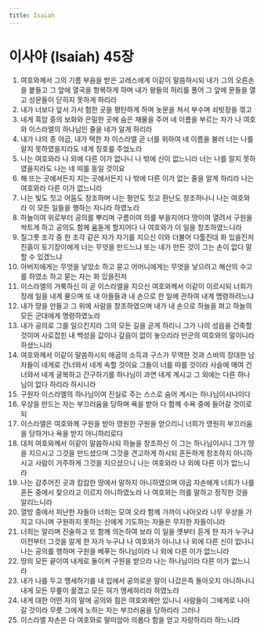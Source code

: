 ```yaml
---
title: Isaiah
---
```


# 이사야 (Isaiah) 45장
1. 여호와께서 그의 기름 부음을 받은 고레스에게 이같이 말씀하시되 내가 그의 오른손을 붙들고 그 앞에 열국을 항복하게 하며 내가 왕들의 허리를 풀어 그 앞에 문들을 열고 성문들이 닫히지 못하게 하리라
1. 내가 너보다 앞서 가서 험한 곳을 평탄하게 하며 놋문을 쳐서 부수며 쇠빗장을 꺾고
1. 네게 흑암 중의 보화와 은밀한 곳에 숨은 재물을 주어 네 이름을 부르는 자가 나 여호와 이스라엘의 하나님인 줄을 네가 알게 하리라
1. 내가 나의 종 야곱, 내가 택한 자 이스라엘 곧 너를 위하여 네 이름을 불러 너는 나를 알지 못하였을지라도 네게 칭호를 주었노라
1. 나는 여호와라 나 외에 다른 이가 없나니 나 밖에 신이 없느니라 너는 나를 알지 못하였을지라도 나는 네 띠를 동일 것이요
1. 해 뜨는 곳에서든지 지는 곳에서든지 나 밖에 다른 이가 없는 줄을 알게 하리라 나는 여호와라 다른 이가 없느니라
1. 나는 빛도 짓고 어둠도 창조하며 나는 평안도 짓고 환난도 창조하나니 나는 여호와라 이 모든 일들을 행하는 자니라 하였노라
1. 하늘이여 위로부터 공의를 뿌리며 구름이여 의를 부을지어다 땅이여 열려서 구원을 싹트게 하고 공의도 함께 움돋게 할지어다 나 여호와가 이 일을 창조하였느니라
1. 질그릇 조각 중 한 조각 같은 자가 자기를 지으신 이와 더불어 다툴진대 화 있을진저 진흙이 토기장이에게 너는 무엇을 만드느냐 또는 네가 만든 것이 그는 손이 없다 말할 수 있겠느냐
1. 아버지에게는 무엇을 낳았소 하고 묻고 어머니에게는 무엇을 낳으려고 해산의 수고를 하였소 하고 묻는 자는 화 있을진저
1. 이스라엘의 거룩하신 이 곧 이스라엘을 지으신 여호와께서 이같이 이르시되 너희가 장래 일을 내게 물으며 또 내 아들들과 내 손으로 한 일에 관하여 내게 명령하려느냐
1. 내가 땅을 만들고 그 위에 사람을 창조하였으며 내가 내 손으로 하늘을 펴고 하늘의 모든 군대에게 명령하였노라
1. 내가 공의로 그를 일으킨지라 그의 모든 길을 곧게 하리니 그가 나의 성읍을 건축할 것이며 사로잡힌 내 백성을 값이나 갚음이 없이 놓으리라 만군의 여호와의 말이니라 하셨느니라
1. 여호와께서 이같이 말씀하시되 애굽의 소득과 구스가 무역한 것과 스바의 장대한 남자들이 네게로 건너와서 네게 속할 것이요 그들이 너를 따를 것이라 사슬에 매여 건너와서 네게 굴복하고 간구하기를 하나님이 과연 네게 계시고 그 외에는 다른 하나님이 없다 하리라 하시니라
1. 구원자 이스라엘의 하나님이여 진실로 주는 스스로 숨어 계시는 하나님이시니이다
1. 우상을 만드는 자는 부끄러움을 당하며 욕을 받아 다 함께 수욕 중에 들어갈 것이로되
1. 이스라엘은 여호와께 구원을 받아 영원한 구원을 얻으리니 너희가 영원히 부끄러움을 당하거나 욕을 받지 아니하리로다
1. 대저 여호와께서 이같이 말씀하시되 하늘을 창조하신 이 그는 하나님이시니 그가 땅을 지으시고 그것을 만드셨으며 그것을 견고하게 하시되 혼돈하게 창조하지 아니하시고 사람이 거주하게 그것을 지으셨으니 나는 여호와라 나 외에 다른 이가 없느니라
1. 나는 감추어진 곳과 캄캄한 땅에서 말하지 아니하였으며 야곱 자손에게 너희가 나를 혼돈 중에서 찾으라고 이르지 아니하였노라 나 여호와는 의를 말하고 정직한 것을 알리느니라
1. 열방 중에서 피난한 자들아 너희는 모여 오라 함께 가까이 나아오라 나무 우상을 가지고 다니며 구원하지 못하는 신에게 기도하는 자들은 무지한 자들이니라
1. 너희는 알리며 진술하고 또 함께 의논하여 보라 이 일을 옛부터 듣게 한 자가 누구냐 이전부터 그것을 알게 한 자가 누구냐 나 여호와가 아니냐 나 외에 다른 신이 없나니 나는 공의를 행하며 구원을 베푸는 하나님이라 나 외에 다른 이가 없느니라
1. 땅의 모든 끝이여 내게로 돌이켜 구원을 받으라 나는 하나님이라 다른 이가 없느니라
1. 내가 나를 두고 맹세하기를 내 입에서 공의로운 말이 나갔은즉 돌아오지 아니하나니 내게 모든 무릎이 꿇겠고 모든 혀가 맹세하리라 하였노라
1. 내게 대한 어떤 자의 말에 공의와 힘은 여호와께만 있나니 사람들이 그에게로 나아갈 것이라 무릇 그에게 노하는 자는 부끄러움을 당하리라 그러나
1. 이스라엘 자손은 다 여호와로 말미암아 의롭다 함을 얻고 자랑하리라 하느니라